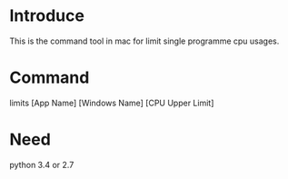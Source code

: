 # Introduce
This is the command tool in mac for limit single programme cpu usages.

# Command
limits [App Name] [Windows Name] [CPU Upper Limit]

# Need
python 3.4 or 2.7